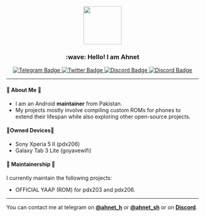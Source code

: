 <div id="header" align="center">
  <img src="https://images.weserv.nl/?url=https://i.imgur.com/fcn66H8.jpeg?v=4&h=300&w=300&fit=cover&mask=circle&maxage=7d" width="100"/>
  <h3>:wave: Hello! I am Ahnet</h3>
</div>

<div id="badges" align="center">
  <a href="https://t.me/ahnet_h">
    <img src="https://img.shields.io/badge/Telegram-0088cc?style=for-the-badge&logo=telegram&logoColor=white" alt="Telegram Badge"/>
  </a>
  <a href="https://twitter.com/ahnet_69">
    <img src="https://img.shields.io/badge/Twitter/X-000000?style=for-the-badge&logo=x&logoColor=white" alt="Twitter Badge"/>
  </a>
  <a href="https://discord.com/users/635483684719558666">
    <img src="https://img.shields.io/badge/Discord-5865F2?style=for-the-badge&logo=discord&logoColor=white" alt="Discord Badge"/>
  </a>
  <a href="https://xdaforums.com/m/captain_cookie_200.11805485">
    <img src="https://img.shields.io/badge/XDA-f59714?style=for-the-badge&logo=xdadevelopers&logoColor=white" alt="Discord Badge"/>
  </a>
</div>

---

#### 🤔 About Me 🤔
- I am an Android **maintainer** from Pakistan.
- My projects mostly involve compiling custom ROMs for phones to extend their lifespan while also exploring other open-source projects.

#### 📱Owned Devices📱
- Sony Xperia 5 II (pdx206)
- Galaxy Tab 3 Lite (goyavewifi)

#### 🤝 Maintainership 🤝
I currently maintain the following projects:
- OFFICIAL YAAP (ROM) for pdx203 and pdx206.
---

You can contact me at telegram on **[@ahnet_h](https://t.me/ahnet_h)** or **[@ahnet_sh](https://t.me/ahnet_sh)** or on **[Discord](https://discord.com/users/635483684719558666)**.
